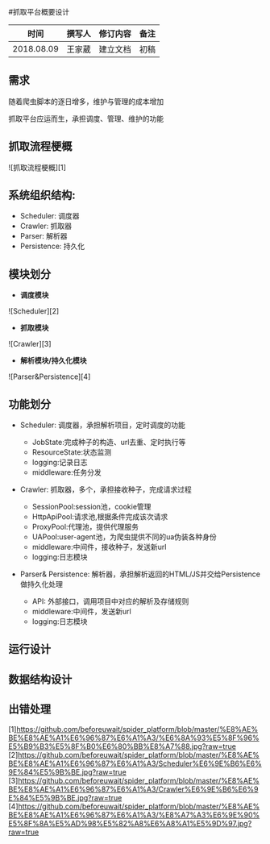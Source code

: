 #抓取平台概要设计


|时间|撰写人|修订内容|备注|
|:-:|:---:|:-----:|:-:|
|2018.08.09|王家葳|建立文档|初稿|

## 需求

随着爬虫脚本的逐日增多，维护与管理的成本增加

抓取平台应运而生，承担调度、管理、维护的功能

## 抓取流程梗概

![抓取流程梗概][1]

## 系统组织结构:

- Scheduler: 调度器
- Crawler: 抓取器
- Parser: 解析器
- Persistence: 持久化

## 模块划分

- **调度模块**

![Scheduler][2]

- **抓取模块**

![Crawler][3]

- **解析模块/持久化模块**

![Parser&Persistence][4]

## 功能划分

- Scheduler: 调度器，承担解析项目，定时调度的功能

	- JobState:完成种子的构造、url去重、定时执行等
	- ResourceState:状态监测
	- logging:记录日志
	- middleware:任务分发
	
- Crawler: 抓取器，多个，承担接收种子，完成请求过程
	
	- SessionPool:session池，cookie管理
	- HttpApiPool:请求池,根据条件完成该次请求
	- ProxyPool:代理池，提供代理服务
	- UAPool:user-agent池，为爬虫提供不同的ua伪装各种身份
	- middleware:中间件，接收种子，发送新url
	- logging:日志模块
	 
- Parser& Persistence: 解析器，承担解析返回的HTML/JS并交给Persistence做持久化处理
	
	- API: 外部接口，调用项目中对应的解析及存储规则
	- middleware:中间件，发送新url
	- logging:日志模块
	

## 运行设计

## 数据结构设计

## 出错处理
[1]https://github.com/beforeuwait/spider_platform/blob/master/%E8%AE%BE%E8%AE%A1%E6%96%87%E6%A1%A3/%E6%8A%93%E5%8F%96%E5%B9%B3%E5%8F%B0%E6%80%BB%E8%A7%88.jpg?raw=true
[2]https://github.com/beforeuwait/spider_platform/blob/master/%E8%AE%BE%E8%AE%A1%E6%96%87%E6%A1%A3/Scheduler%E6%9E%B6%E6%9E%84%E5%9B%BE.jpg?raw=true
[3]https://github.com/beforeuwait/spider_platform/blob/master/%E8%AE%BE%E8%AE%A1%E6%96%87%E6%A1%A3/Crawler%E6%9E%B6%E6%9E%84%E5%9B%BE.jpg?raw=true
[4]https://github.com/beforeuwait/spider_platform/blob/master/%E8%AE%BE%E8%AE%A1%E6%96%87%E6%A1%A3/%E8%A7%A3%E6%9E%90%E5%8F%8A%E5%AD%98%E5%82%A8%E6%A8%A1%E5%9D%97.jpg?raw=true